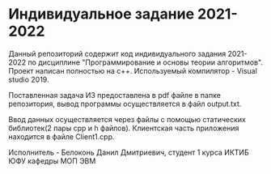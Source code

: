 #  Индивидуальное задание 2021-2022

Данный репозиторий содержит код индивидуального задания 2021-2022 по дисциплине "Программирование и основы теории алгоритмов". Проект написан полностью на c++. Используемый компилятор - Visual studio 2019.

Поставленная задача ИЗ предоставлена в pdf файле в папке репозитория, вывод программы осуществляется в файл output.txt.

Ввод данных осуществляется через файлы с помощью статических библиотек(2 пары cpp и h файлов). Клиентская часть приложения находится в файле Client1.cpp.

Исполнитель - Белоконь Данил Дмитриевич, студент 1 курса ИКТИБ ЮФУ кафедры МОП ЭВМ
